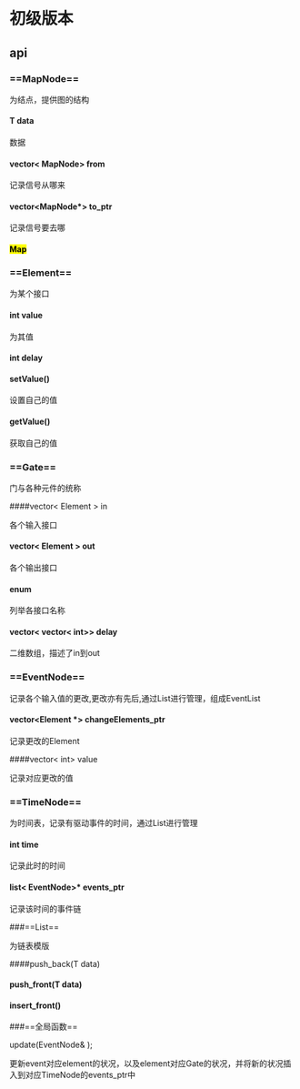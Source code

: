 # 初级版本

## api

### ==MapNode==

为结点，提供图的结构

#### T data

数据

#### vector< MapNode> from

记录信号从哪来

#### vector<MapNode*> to_ptr

记录信号要去哪



#### <mark>Map<mark>



### ==Element==

为某个接口

#### int value

为其值

#### int delay

#### setValue()

设置自己的值

#### getValue()

获取自己的值



### ==Gate==
门与各种元件的统称

####vector< Element > in

各个输入接口

#### vector< Element > out

各个输出接口

#### enum

列举各接口名称

#### vector< vector< int>>  delay

二维数组，描述了in到out



### ==EventNode==

记录各个输入值的更改,更改亦有先后,通过List进行管理，组成EventList

#### vector<Element *> changeElements_ptr

记录更改的Element

####vector< int> value

记录对应更改的值



### ==TimeNode==

为时间表，记录有驱动事件的时间，通过List进行管理

#### int time

记录此时的时间

#### list< EventNode>* events_ptr

记录该时间的事件链



###==List==

为链表模版

####push_back(T data)

#### push_front(T data)

#### insert_front()



###==全局函数==

update(EventNode& );

更新event对应element的状况，以及element对应Gate的状况，并将新的状况插入到对应TimeNode的events_ptr中

